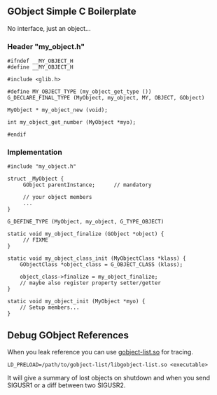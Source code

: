 ## GObject Simple C Boilerplate

No interface, just an object...

### Header "my_object.h"

    #ifndef __MY_OBJECT_H
    #define __MY_OBJECT_H
    
    #include <glib.h>

    #define MY_OBJECT_TYPE (my_object_get_type ())
    G_DECLARE_FINAL_TYPE (MyObject, my_object, MY, OBJECT, GObject)

    MyObject * my_object_new (void);

    int my_object_get_number (MyObject *myo);

    #endif
    
### Implementation

    #include "my_object.h"

    struct _MyObject {
         GObject parentInstance;      // mandatory
         
         // your object members
         ...
    }
    
    G_DEFINE_TYPE (MyObject, my_object, G_TYPE_OBJECT)
    
    static void my_object_finalize (GObject *object) {
         // FIXME
    }
    
    static void my_object_class_init (MyObjectClass *klass) {
        GObjectClass *object_class = G_OBJECT_CLASS (klass);

        object_class->finalize = my_object_finalize;
        // maybe also register property setter/getter
    }
    
    static void my_object_init (MyObject *myo) {
        // Setup members...
    }

## Debug GObject References

When you leak reference you can use [gobject-list.so](https://github.com/danni/gobject-list) for tracing.

    LD_PRELOAD=/path/to/gobject-list/libgobject-list.so <executable>

It will give a summary of lost objects on shutdown and when you send SIGUSR1 or a diff between two SIGUSR2.

